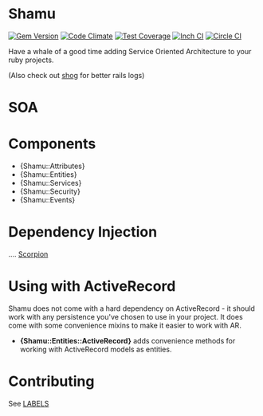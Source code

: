 # Shamu

[![Gem Version](https://badge.fury.io/rb/shamu.svg)](http://badge.fury.io/rb/shamu)
[![Code Climate](https://codeclimate.com/github/phallguy/shamu.png)](https://codeclimate.com/github/phallguy/shamu)
[![Test Coverage](https://codeclimate.com/github/phallguy/shamu/badges/coverage.svg)](https://codeclimate.com/github/phallguy/shamu/coverage)
[![Inch CI](https://inch-ci.org/github/phallguy/shamu.svg?branch=master)](https://inch-ci.org/github/phallguy/shamu)
[![Circle CI](https://circleci.com/gh/phallguy/shamu.svg?style=svg)](https://circleci.com/gh/phallguy/shamu)

Have a whale of a good time adding Service Oriented Architecture to your ruby projects.

(Also check out [shog](http://github.com/phallguy/shog) for better rails logs)

# SOA

# Components

- {Shamu::Attributes}
- {Shamu::Entities}
- {Shamu::Services}
- {Shamu::Security}
- {Shamu::Events}

# Dependency Injection

....
[Scorpion](http://github.com/phallguy/scorpion)

# Using with ActiveRecord

Shamu does not come with a hard dependency on ActiveRecord - it should work with
any persistence you've chosen to use in your project. It does come with some
convenience mixins to make it easier to work with AR.


- **{Shamu::Entities::ActiveRecord}** adds convenience methods for working with
  ActiveRecord models as entities.


# Contributing

See [LABELS](LABELS.md)